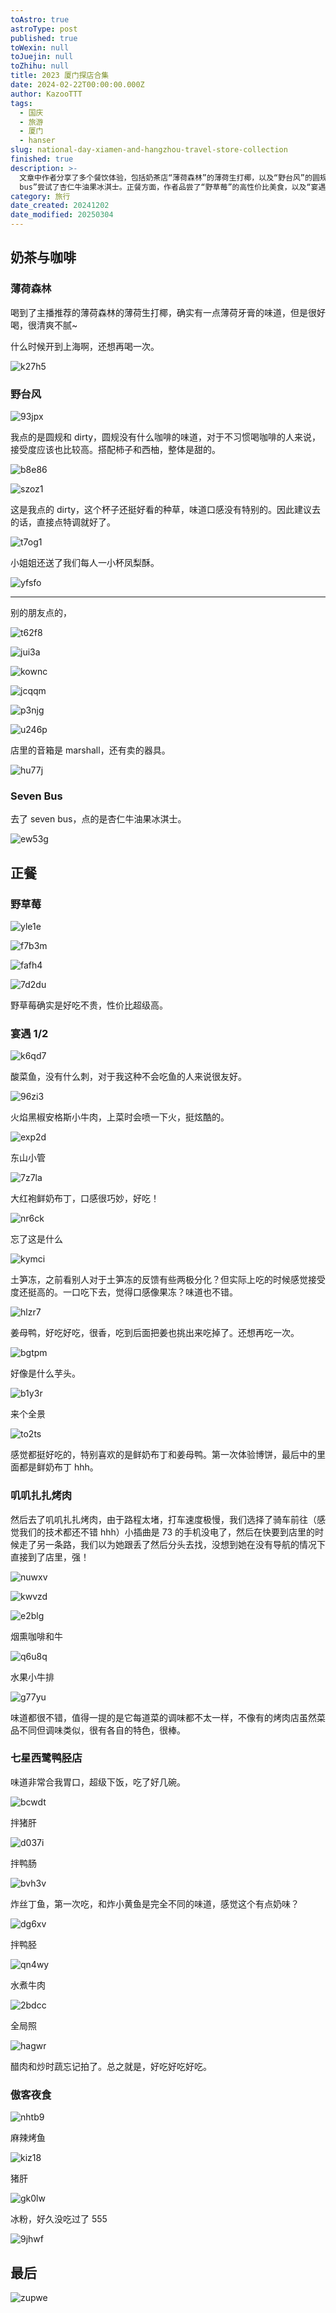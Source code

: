 ```yaml
---
toAstro: true
astroType: post
published: true
toWexin: null
toJuejin: null
toZhihu: null
title: 2023 厦门探店合集
date: 2024-02-22T00:00:00.000Z
author: KazooTTT
tags:
  - 国庆
  - 旅游
  - 厦门
  - hanser
slug: national-day-xiamen-and-hangzhou-travel-store-collection
finished: true
description: >-
  文章中作者分享了多个餐饮体验，包括奶茶店“薄荷森林”的薄荷生打椰，以及“野台风”的圆规和dirty咖啡。在“seven
  bus”尝试了杏仁牛油果冰淇士。正餐方面，作者品尝了“野草莓”的高性价比美食，以及“宴遇1/2”的酸菜鱼、火焰黑椒安格斯小牛肉等。此外，还体验了“叽叽扎扎烤肉”和“七星西鹭鸭胫店”的特色菜肴。最后，作者在“傲客夜食”尝试了麻辣烤鱼和冰粉。整体上，作者对所尝试的食物给予了积极的评价，并表达了对某些美食的特别喜爱。
category: 旅行
date_created: 20241202
date_modified: 20250304
---
```


## 奶茶与咖啡

### 薄荷森林

喝到了主播推荐的薄荷森林的薄荷生打椰，确实有一点薄荷牙膏的味道，但是很好喝，很清爽不腻~

什么时候开到上海啊，还想再喝一次。

![k27h5](<https://pictures.kazoottt.top/2024/07/20240720-9cf0033ded932f38434af12a11004a89.jpg>)

### 野台风

![93jpx](<https://pictures.kazoottt.top/2024/07/20240720-0e4e60e02ff0fdd2ece381f87166fa2f.jpg>)

我点的是圆规和 dirty，圆规没有什么咖啡的味道，对于不习惯喝咖啡的人来说，接受度应该也比较高。搭配柿子和西柚，整体是甜的。

![b8e86](<https://pictures.kazoottt.top/2024/07/20240720-69959eeb3115846742a9f844b38e1ec8.jpg>)

![szoz1](<https://pictures.kazoottt.top/2024/07/20240720-d68cba8170ef1882ab84f521bf92f9a6.jpg>)

这是我点的 dirty，这个杯子还挺好看的种草，味道口感没有特别的。因此建议去的话，直接点特调就好了。

![t7og1](<https://pictures.kazoottt.top/2024/07/20240720-243e718c32884b9916d768728442c46b.jpg>)

小姐姐还送了我们每人一小杯凤梨酥。

![yfsfo](<https://pictures.kazoottt.top/2024/07/20240720-bda49794c4a25740a95337feca6959f0.jpg>)

---

别的朋友点的，

![t62f8](<https://pictures.kazoottt.top/2024/07/20240720-b4810982cecff7ce5ab4f9517b9527f1.jpg>)

![jui3a](<https://pictures.kazoottt.top/2024/07/20240720-c56daca3716b12a38c0ddc3d70e2f4b1.jpg>)

![kownc](<https://pictures.kazoottt.top/2024/07/20240720-ba5d02e17a71ca57d61e0fa4dd1353ae.jpg>)

![jcqqm](<https://pictures.kazoottt.top/2024/07/20240720-c385c784f8d74d9c39e1b2d5a1648ab6.jpg>)

![p3njg](<https://pictures.kazoottt.top/2024/07/20240720-49e4569741d6b97d77c0a0c345fb0ffc.jpg>)

![u246p](<https://pictures.kazoottt.top/2024/07/20240720-47ee637c4d34ebafca37a8edd6b29f02.jpg>)

店里的音箱是 marshall，还有卖的器具。

![hu77j](<https://pictures.kazoottt.top/2024/07/20240720-5363f9ab695aacecaadbbec7d02ba987.jpg>)

### Seven Bus

去了 seven bus，点的是杏仁牛油果冰淇士。

![ew53g](<https://pictures.kazoottt.top/2024/07/20240720-175d925867ca6b93d1c633acf2860a6f.jpg>)

## 正餐

### 野草莓

![yle1e](<https://pictures.kazoottt.top/2024/07/20240720-ed7de7883a047fc98a71b34bc8584a78.jpg>)

![f7b3m](<https://pictures.kazoottt.top/2024/07/20240720-c26f079a2bcf2e46c3909bb001cd73f8.jpg>)

![fafh4](<https://pictures.kazoottt.top/2024/07/20240720-1727d6e3e7eddc6f15fa678a36804614.jpg>)

![7d2du](<https://pictures.kazoottt.top/2024/07/20240720-0ac62c19d7387845f64e4b83403669f0.jpg>)

野草莓确实是好吃不贵，性价比超级高。

### 宴遇 1/2

![k6qd7](<https://pictures.kazoottt.top/2024/07/20240720-da8c97730099fd8a6f2440c4f65d8046.jpg>)

酸菜鱼，没有什么刺，对于我这种不会吃鱼的人来说很友好。

![96zi3](<https://pictures.kazoottt.top/2024/07/20240720-627d24ec84a2e5f9296eab6fc4a4cd0d.jpg>)

火焰黑椒安格斯小牛肉，上菜时会喷一下火，挺炫酷的。

![exp2d](<https://pictures.kazoottt.top/2024/07/20240720-2e9e66d3e32edf180dc7bb96c2feb877.jpg>)

东山小管

![7z7la](<https://pictures.kazoottt.top/2024/07/20240720-1438c4ae8a632e5381caa7d6f255790f.jpg>)

大红袍鲜奶布丁，口感很巧妙，好吃！

![nr6ck](<https://pictures.kazoottt.top/2024/07/20240720-82c4423302fa10893a3467c83734868a.jpg>)

忘了这是什么

![kymci](<https://pictures.kazoottt.top/2024/07/20240720-27f8148ed8e88a6e3ddd24b720470f21.jpg>)

土笋冻，之前看别人对于土笋冻的反馈有些两极分化？但实际上吃的时候感觉接受度还挺高的。一口吃下去，觉得口感像果冻？味道也不错。

![hlzr7](<https://pictures.kazoottt.top/2024/07/20240720-934cdce7501b5ca710e4be08e3b8fe1c.jpg>)

姜母鸭，好吃好吃，很香，吃到后面把姜也挑出来吃掉了。还想再吃一次。

![bgtpm](<https://pictures.kazoottt.top/2024/07/20240720-4f9a2d01e03aac1740aa00bd51e22884.jpg>)

好像是什么芋头。

![b1y3r](<https://pictures.kazoottt.top/2024/07/20240720-06a9eb04e5822e78536a9d74efb348c7.jpg>)

来个全景

![to2ts](<https://pictures.kazoottt.top/2024/07/20240720-f280f0601eba26e810916686bade614e.jpg>)

感觉都挺好吃的，特别喜欢的是鲜奶布丁和姜母鸭。第一次体验博饼，最后中的里面都是鲜奶布丁 hhh。

### 叽叽扎扎烤肉

然后去了叽叽扎扎烤肉，由于路程太堵，打车速度极慢，我们选择了骑车前往（感觉我们的技术都还不错 hhh）小插曲是 73 的手机没电了，然后在快要到店里的时候走了另一条路，我们以为她跟丢了然后分头去找，没想到她在没有导航的情况下直接到了店里，强！

![nuwxv](<https://pictures.kazoottt.top/2024/07/20240720-e661935f6836f8461c5abf3d5027e22b.jpg>)

![kwvzd](<https://pictures.kazoottt.top/2024/07/20240720-fab00155fb8b947e40146e2c6c488126.jpg>)

![e2blg](<https://pictures.kazoottt.top/2024/07/20240720-21f5256e9e8c0f1534666d395defd6d2.jpg>)

烟熏咖啡和牛

![q6u8q](<https://pictures.kazoottt.top/2024/07/20240720-febf7024753f4d629f341a5e262d69e3.jpg>)

水果小牛排

![g77yu](<https://pictures.kazoottt.top/2024/07/20240720-be9a02c823b67860db9104cedcb97f6a.jpg>)

味道都很不错，值得一提的是它每道菜的调味都不太一样，不像有的烤肉店虽然菜品不同但调味类似，很有各自的特色，很棒。

### 七星西鹭鸭胫店

味道非常合我胃口，超级下饭，吃了好几碗。

![bcwdt](<https://pictures.kazoottt.top/2024/07/20240720-199f5112fbddb8b5e22271de42af651d.jpg>)

拌猪肝

![d037i](<https://pictures.kazoottt.top/2024/07/20240720-ee337ff5ed8f32ba9e0d1aba1ce50fb7.jpg>)

拌鸭肠

![bvh3v](<https://pictures.kazoottt.top/2024/07/20240720-e25552e663e552d560c8bafd02369266.jpg>)

炸丝丁鱼，第一次吃，和炸小黄鱼是完全不同的味道，感觉这个有点奶味？

![dg6xv](<https://pictures.kazoottt.top/2024/07/20240720-7b19939e6ed155d7d8b9ceb7743b8894.jpg>)

拌鸭胫

![qn4wy](<https://pictures.kazoottt.top/2024/07/20240720-d96de37ce70d4c83c1a123f5aa1771ea.jpg>)

水煮牛肉

![2bdcc](<https://pictures.kazoottt.top/2024/07/20240720-88d2bd19367e74a5ed6528fdd7bca85a.jpg>)

全局照

![hagwr](<https://pictures.kazoottt.top/2024/07/20240720-97b4911a6cc0666318c77801b9d1f716.jpg>)

醋肉和炒时蔬忘记拍了。总之就是，好吃好吃好吃。

### 傲客夜食

![nhtb9](<https://pictures.kazoottt.top/2024/07/20240720-878acf1d295ad21614a913a7bb5948f0.jpg>)

麻辣烤鱼

![kiz18](<https://pictures.kazoottt.top/2024/07/20240720-43bb7f6331fbf349c862dbc24f1392cf.jpg>)

猪肝

![gk0lw](<https://pictures.kazoottt.top/2024/07/20240720-8bf81acd3855775566a308ca9ddc5a54.jpg>)

冰粉，好久没吃过了 555

![9jhwf](<https://pictures.kazoottt.top/2024/07/20240720-16c3ee54808fcf3663ad9135d6616326.jpg>)

## 最后

![zupwe](<https://pictures.kazoottt.top/2024/07/20240720-2445603873a321e511aa07bfd573c2f7.jpg>)
